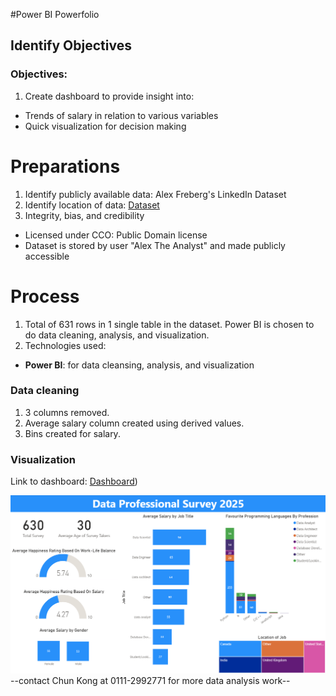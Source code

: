 #Power BI Powerfolio
## Identify Objectives
### Objectives:
1) Create dashboard to provide insight into:
-  Trends of salary in relation to various variables
-  Quick visualization for decision making

# Preparations
1)  Identify publicly available data: Alex Freberg's LinkedIn Dataset
2)  Identify location of data: [Dataset](https://github.com/AlexTheAnalyst/Power-BI/blob/main/Power%20BI%20-%20Final%20Project.xlsx)
3)  Integrity, bias, and credibility
-   Licensed under CCO: Public Domain license
-   Dataset is stored by user "Alex The Analyst" and made publicly accessible


# Process
1)  Total of 631 rows in 1 single table in the dataset. Power BI is chosen to do data cleaning, analysis, and visualization.
2)  Technologies used:
-   **Power BI**: for data cleansing, analysis, and visualization

### Data cleaning
1)  3 columns removed.
2)  Average salary column created using derived values.
3)  Bins created for salary.

### Visualization
Link to dashboard: [Dashboard](https://github.com/ChunKong99/PowerBI_Portfolio/blob/main/dashboard/PowerBI_Portfolio.pbix))

![dashboard](images/dashboard_images.png)
--contact Chun Kong at 0111-2992771 for more data analysis work--
